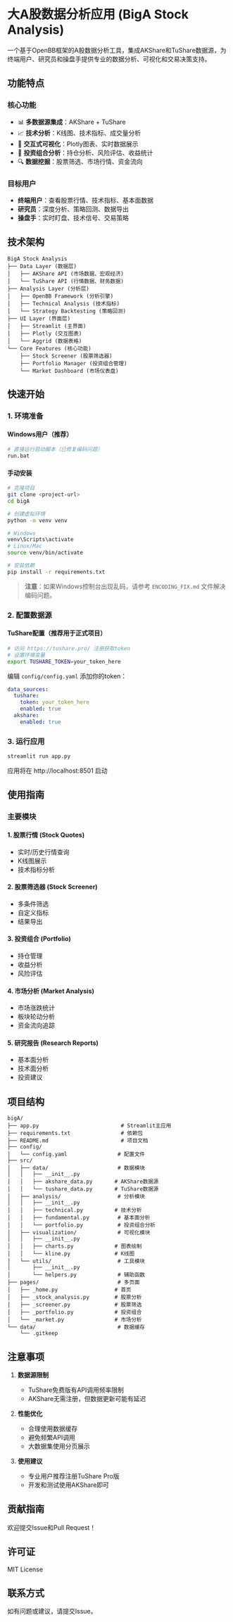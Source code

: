 # 大A股数据分析应用 (BigA Stock Analysis)

一个基于OpenBB框架的A股数据分析工具，集成AKShare和TuShare数据源，为终端用户、研究员和操盘手提供专业的数据分析、可视化和交易决策支持。

## 功能特点

### 核心功能
- 📊 **多数据源集成**：AKShare + TuShare
- 📈 **技术分析**：K线图、技术指标、成交量分析
- 🎨 **交互式可视化**：Plotly图表、实时数据展示
- 💼 **投资组合分析**：持仓分析、风险评估、收益统计
- 🔍 **数据挖掘**：股票筛选、市场行情、资金流向

### 目标用户
- **终端用户**：查看股票行情、技术指标、基本面数据
- **研究员**：深度分析、策略回测、数据导出
- **操盘手**：实时盯盘、技术信号、交易策略

## 技术架构

```
BigA Stock Analysis
├── Data Layer (数据层)
│   ├── AKShare API (市场数据、宏观经济)
│   └── TuShare API (行情数据、财务数据)
├── Analysis Layer (分析层)
│   ├── OpenBB Framework (分析引擎)
│   ├── Technical Analysis (技术指标)
│   └── Strategy Backtesting (策略回测)
├── UI Layer (界面层)
│   ├── Streamlit (主界面)
│   ├── Plotly (交互图表)
│   └── Aggrid (数据表格)
└── Core Features (核心功能)
    ├── Stock Screener (股票筛选器)
    ├── Portfolio Manager (投资组合管理)
    └── Market Dashboard (市场仪表盘)
```

## 快速开始

### 1. 环境准备

#### Windows用户（推荐）
```bash
# 直接运行启动脚本（已修复编码问题）
run.bat
```

#### 手动安装
```bash
# 克隆项目
git clone <project-url>
cd bigA

# 创建虚拟环境
python -m venv venv

# Windows
venv\Scripts\activate
# Linux/Mac
source venv/bin/activate

# 安装依赖
pip install -r requirements.txt
```

> **注意**：如果Windows控制台出现乱码，请参考 `ENCODING_FIX.md` 文件解决编码问题。

### 2. 配置数据源

#### TuShare配置（推荐用于正式项目）
```bash
# 访问 https://tushare.pro/ 注册获取token
# 设置环境变量
export TUSHARE_TOKEN=your_token_here
```

编辑 `config/config.yaml` 添加你的token：
```yaml
data_sources:
  tushare:
    token: your_token_here
    enabled: true
  akshare:
    enabled: true
```

### 3. 运行应用

```bash
streamlit run app.py
```

应用将在 http://localhost:8501 启动

## 使用指南

### 主要模块

#### 1. 股票行情 (Stock Quotes)
- 实时/历史行情查询
- K线图展示
- 技术指标分析

#### 2. 股票筛选器 (Stock Screener)
- 多条件筛选
- 自定义指标
- 结果导出

#### 3. 投资组合 (Portfolio)
- 持仓管理
- 收益分析
- 风险评估

#### 4. 市场分析 (Market Analysis)
- 市场涨跌统计
- 板块轮动分析
- 资金流向追踪

#### 5. 研究报告 (Research Reports)
- 基本面分析
- 技术面分析
- 投资建议

## 项目结构

```
bigA/
├── app.py                          # Streamlit主应用
├── requirements.txt                # 依赖包
├── README.md                       # 项目文档
├── config/
│   └── config.yaml                # 配置文件
├── src/
│   ├── data/                      # 数据模块
│   │   ├── __init__.py
│   │   ├── akshare_data.py       # AKShare数据源
│   │   └── tushare_data.py       # TuShare数据源
│   ├── analysis/                  # 分析模块
│   │   ├── __init__.py
│   │   ├── technical.py          # 技术分析
│   │   ├── fundamental.py         # 基本面分析
│   │   └── portfolio.py           # 投资组合分析
│   ├── visualization/             # 可视化模块
│   │   ├── __init__.py
│   │   ├── charts.py             # 图表绘制
│   │   └── kline.py              # K线图
│   └── utils/                     # 工具模块
│       ├── __init__.py
│       └── helpers.py             # 辅助函数
├── pages/                         # 多页面
│   ├── _home.py                  # 首页
│   ├── _stock_analysis.py        # 股票分析
│   ├── _screener.py              # 股票筛选
│   ├── _portfolio.py             # 投资组合
│   └── _market.py                # 市场分析
└── data/                          # 数据缓存
    └── .gitkeep
```

## 注意事项

1. **数据源限制**
   - TuShare免费版有API调用频率限制
   - AKShare无需注册，但数据更新可能有延迟

2. **性能优化**
   - 合理使用数据缓存
   - 避免频繁API调用
   - 大数据集使用分页展示

3. **使用建议**
   - 专业用户推荐注册TuShare Pro版
   - 开发和测试使用AKShare即可

## 贡献指南

欢迎提交Issue和Pull Request！

## 许可证

MIT License

## 联系方式

如有问题或建议，请提交Issue。

